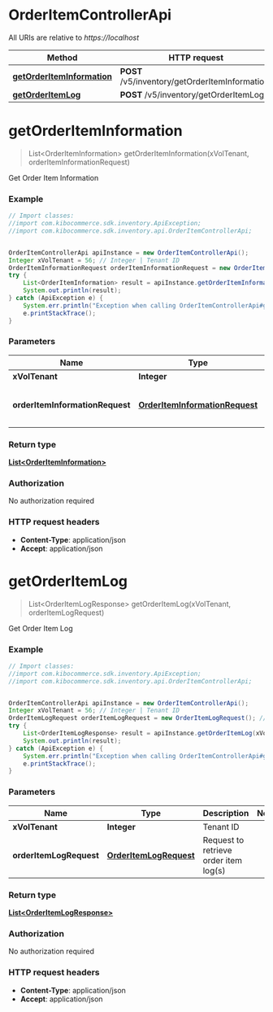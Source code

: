 # OrderItemControllerApi

All URIs are relative to *https://localhost*

Method | HTTP request | Description
------------- | ------------- | -------------
[**getOrderItemInformation**](OrderItemControllerApi.md#getOrderItemInformation) | **POST** /v5/inventory/getOrderItemInformation/ | 
[**getOrderItemLog**](OrderItemControllerApi.md#getOrderItemLog) | **POST** /v5/inventory/getOrderItemLog/ | 


<a name="getOrderItemInformation"></a>
# **getOrderItemInformation**
> List&lt;OrderItemInformation&gt; getOrderItemInformation(xVolTenant, orderItemInformationRequest)



Get Order Item Information

### Example
```java
// Import classes:
//import com.kibocommerce.sdk.inventory.ApiException;
//import com.kibocommerce.sdk.inventory.api.OrderItemControllerApi;


OrderItemControllerApi apiInstance = new OrderItemControllerApi();
Integer xVolTenant = 56; // Integer | Tenant ID
OrderItemInformationRequest orderItemInformationRequest = new OrderItemInformationRequest(); // OrderItemInformationRequest | Request to retrieve order item information
try {
    List<OrderItemInformation> result = apiInstance.getOrderItemInformation(xVolTenant, orderItemInformationRequest);
    System.out.println(result);
} catch (ApiException e) {
    System.err.println("Exception when calling OrderItemControllerApi#getOrderItemInformation");
    e.printStackTrace();
}
```

### Parameters

Name | Type | Description  | Notes
------------- | ------------- | ------------- | -------------
 **xVolTenant** | **Integer**| Tenant ID |
 **orderItemInformationRequest** | [**OrderItemInformationRequest**](OrderItemInformationRequest.md)| Request to retrieve order item information |

### Return type

[**List&lt;OrderItemInformation&gt;**](OrderItemInformation.md)

### Authorization

No authorization required

### HTTP request headers

 - **Content-Type**: application/json
 - **Accept**: application/json

<a name="getOrderItemLog"></a>
# **getOrderItemLog**
> List&lt;OrderItemLogResponse&gt; getOrderItemLog(xVolTenant, orderItemLogRequest)



Get Order Item Log

### Example
```java
// Import classes:
//import com.kibocommerce.sdk.inventory.ApiException;
//import com.kibocommerce.sdk.inventory.api.OrderItemControllerApi;


OrderItemControllerApi apiInstance = new OrderItemControllerApi();
Integer xVolTenant = 56; // Integer | Tenant ID
OrderItemLogRequest orderItemLogRequest = new OrderItemLogRequest(); // OrderItemLogRequest | Request to retrieve order item log(s)
try {
    List<OrderItemLogResponse> result = apiInstance.getOrderItemLog(xVolTenant, orderItemLogRequest);
    System.out.println(result);
} catch (ApiException e) {
    System.err.println("Exception when calling OrderItemControllerApi#getOrderItemLog");
    e.printStackTrace();
}
```

### Parameters

Name | Type | Description  | Notes
------------- | ------------- | ------------- | -------------
 **xVolTenant** | **Integer**| Tenant ID |
 **orderItemLogRequest** | [**OrderItemLogRequest**](OrderItemLogRequest.md)| Request to retrieve order item log(s) |

### Return type

[**List&lt;OrderItemLogResponse&gt;**](OrderItemLogResponse.md)

### Authorization

No authorization required

### HTTP request headers

 - **Content-Type**: application/json
 - **Accept**: application/json

